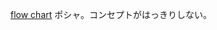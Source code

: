 [flow chart](https://app.diagrams.net/?src=about#HKohki-Takatama%2Fdiddo%2Fmain%2FdiddoApp.drawio)
ポシャ。コンセプトがはっきりしない。
